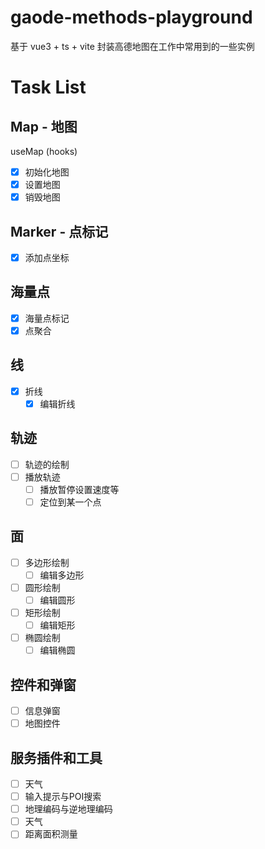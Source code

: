 # gaode-methods-playground

基于 vue3 + ts + vite 封装高德地图在工作中常用到的一些实例

# Task List

## Map - 地图
useMap (hooks)
- [x] 初始化地图
- [x] 设置地图
- [x] 销毁地图
## Marker - 点标记
- [x] 添加点坐标
## 海量点
- [x] 海量点标记
- [x] 点聚合
## 线
- [x] 折线
  - [x] 编辑折线
## 轨迹
- [ ] 轨迹的绘制
- [ ] 播放轨迹
  - [ ] 播放暂停设置速度等
  - [ ] 定位到某一个点
## 面
- [ ] 多边形绘制
  - [ ] 编辑多边形
- [ ] 圆形绘制
  - [ ] 编辑圆形
- [ ] 矩形绘制
  - [ ] 编辑矩形
- [ ] 椭圆绘制
  - [ ] 编辑椭圆
## 控件和弹窗
- [ ] 信息弹窗
- [ ] 地图控件
## 服务插件和工具
- [ ] 天气
- [ ] 输入提示与POI搜索
- [ ] 地理编码与逆地理编码
- [ ] 天气
- [ ] 距离面积测量
